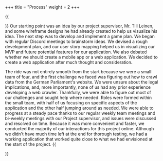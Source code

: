 +++
title = "Process"
weight = 2
+++


{{<section title="Development">}}
Our starting point was an idea by our project supervisor, Mr. Till Leinen, and some wireframe designs he had already created to help us visualize his idea. The next step was to develop and implement a game plan. We began with regular Discord meetings to brainstorm ideas. We devised a rough development plan, and our user story mapping helped us in visualizing our MVP and future potential features for our application. We also debated whether we should create a mobile app or a web application. We decided to create a web application after much thought and consideration.

The ride was not entirely smooth from the start because we were a small team of four, and the first challenge we faced was figuring out how to crawl data from the German Parliament's website. We were unsure about the legal implications, and, more importantly, none of us had any prior experience developing a web crawler. Thankfully, we were able to figure out most of our challenges and sought help where needed. Roles were formed within the small team, with half of us focusing on specific aspects of the application and the other half jumping around as needed. We were able to progress at a steady pace thanks to our regular weekly team meetings and bi-weekly meetings with our Project supervisor, and issues were discussed and resolved on time. Because it was more convenient and faster, we conducted the majority of our interactions for this project online. Although we didn't have much time left at the end for thorough testing, we had a working application that worked quite close to what we had envisioned at the start of the project.
{{</section>}} 


